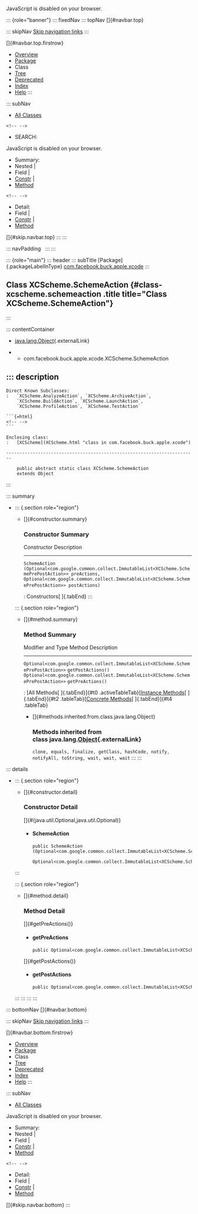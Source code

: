 <div>

JavaScript is disabled on your browser.

</div>

::: {role="banner"}
::: fixedNav
::: topNav
[]{#navbar.top}

::: skipNav
[Skip navigation links](#skip.navbar.top "Skip navigation links")
:::

[]{#navbar.top.firstrow}

-   [Overview](../../../../../index.html)
-   [Package](package-summary.html)
-   Class
-   [Tree](package-tree.html)
-   [Deprecated](../../../../../deprecated-list.html)
-   [Index](../../../../../index-all.html)
-   [Help](../../../../../help-doc.html)
:::

::: subNav
-   [All Classes](../../../../../allclasses.html)

```{=html}
<!-- -->
```
-   SEARCH:

<div>

<div>

JavaScript is disabled on your browser.

</div>

</div>

<div>

-   Summary: 
-   Nested \| 
-   Field \| 
-   [Constr](#constructor.summary) \| 
-   [Method](#method.summary)

```{=html}
<!-- -->
```
-   Detail: 
-   Field \| 
-   [Constr](#constructor.detail) \| 
-   [Method](#method.detail)

</div>

[]{#skip.navbar.top}
:::
:::

::: navPadding
 
:::
:::

::: {role="main"}
::: header
::: subTitle
[Package]{.packageLabelInType} [com.facebook.buck.apple.xcode](package-summary.html)
:::

## Class XCScheme.SchemeAction {#class-xcscheme.schemeaction .title title="Class XCScheme.SchemeAction"}
:::

::: contentContainer
-   [java.lang.Object](http://docs.oracle.com/javase/7/docs/api/java/lang/Object.html?is-external=true "class or interface in java.lang"){.externalLink}

-   -   com.facebook.buck.apple.xcode.XCScheme.SchemeAction

::: description
-   

    Direct Known Subclasses:
    :   `XCScheme.AnalyzeAction`, `XCScheme.ArchiveAction`,
        `XCScheme.BuildAction`, `XCScheme.LaunchAction`,
        `XCScheme.ProfileAction`, `XCScheme.TestAction`

    ```{=html}
    <!-- -->
    ```

    Enclosing class:
    :   [XCScheme](XCScheme.html "class in com.facebook.buck.apple.xcode")

    ------------------------------------------------------------------------

        public abstract static class XCScheme.SchemeAction
        extends Object
:::

::: summary
-   ::: {.section role="region"}
    -   []{#constructor.summary}

        ### Constructor Summary

          Constructor                                                                                                                                                                                                           Description
          --------------------------------------------------------------------------------------------------------------------------------------------------------------------------------------------------------------------- -------------
          `SchemeAction​(Optional<com.google.common.collect.ImmutableList<XCScheme.SchemePrePostAction>> preActions,             Optional<com.google.common.collect.ImmutableList<XCScheme.SchemePrePostAction>> postActions)`    

          : Constructors[ ]{.tabEnd}
    :::

    ::: {.section role="region"}
    -   []{#method.summary}

        ### Method Summary

          Modifier and Type                                                                   Method               Description
          ----------------------------------------------------------------------------------- -------------------- -------------
          `Optional<com.google.common.collect.ImmutableList<XCScheme.SchemePrePostAction>>`   `getPostActions()`    
          `Optional<com.google.common.collect.ImmutableList<XCScheme.SchemePrePostAction>>`   `getPreActions()`     

          : [All Methods[ ]{.tabEnd}]{#t0 .activeTableTab}[[Instance
          Methods](javascript:show(2);)[ ]{.tabEnd}]{#t2
          .tableTab}[[Concrete
          Methods](javascript:show(8);)[ ]{.tabEnd}]{#t4 .tableTab}

        -   []{#methods.inherited.from.class.java.lang.Object}

            ### Methods inherited from class java.lang.[Object](http://docs.oracle.com/javase/7/docs/api/java/lang/Object.html?is-external=true "class or interface in java.lang"){.externalLink}

            `clone, equals, finalize, getClass, hashCode, notify, notifyAll, toString, wait, wait, wait`
    :::
:::

::: details
-   ::: {.section role="region"}
    -   []{#constructor.detail}

        ### Constructor Detail

        []{#<init>(java.util.Optional,java.util.Optional)}

        -   #### SchemeAction

                public SchemeAction​(Optional<com.google.common.collect.ImmutableList<XCScheme.SchemePrePostAction>> preActions,
                                    Optional<com.google.common.collect.ImmutableList<XCScheme.SchemePrePostAction>> postActions)
    :::

    ::: {.section role="region"}
    -   []{#method.detail}

        ### Method Detail

        []{#getPreActions()}

        -   #### getPreActions

            ``` methodSignature
            public Optional<com.google.common.collect.ImmutableList<XCScheme.SchemePrePostAction>> getPreActions()
            ```

        []{#getPostActions()}

        -   #### getPostActions

            ``` methodSignature
            public Optional<com.google.common.collect.ImmutableList<XCScheme.SchemePrePostAction>> getPostActions()
            ```
    :::
:::
:::
:::

::: bottomNav
[]{#navbar.bottom}

::: skipNav
[Skip navigation links](#skip.navbar.bottom "Skip navigation links")
:::

[]{#navbar.bottom.firstrow}

-   [Overview](../../../../../index.html)
-   [Package](package-summary.html)
-   Class
-   [Tree](package-tree.html)
-   [Deprecated](../../../../../deprecated-list.html)
-   [Index](../../../../../index-all.html)
-   [Help](../../../../../help-doc.html)
:::

::: subNav
-   [All Classes](../../../../../allclasses.html)

<div>

<div>

JavaScript is disabled on your browser.

</div>

</div>

<div>

-   Summary: 
-   Nested \| 
-   Field \| 
-   [Constr](#constructor.summary) \| 
-   [Method](#method.summary)

```{=html}
<!-- -->
```
-   Detail: 
-   Field \| 
-   [Constr](#constructor.detail) \| 
-   [Method](#method.detail)

</div>

[]{#skip.navbar.bottom}
:::
